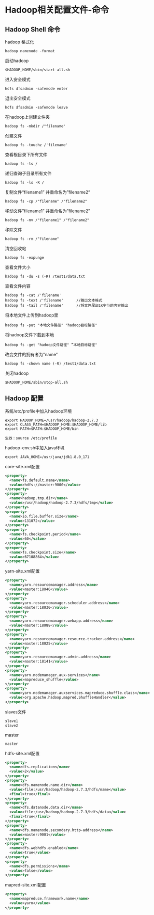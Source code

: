 # Hadoop相关配置文件-命令

## Hadoop Shell 命令

hadoop 格式化

```shell
hadoop namenode -format
```

启动hadoop

```shell
$HADOOP_HOME/sbin/start-all.sh
```

进入安全模式

```shell
hdfs dfsadmin -safemode enter
```

退出安全模式

```shell
hdfs dfsadmin -safemode leave
```

在hadoop上创建文件夹

```shell
hadoop fs -mkdir /"filename"
```

创建文件

```shell
hadoop fs -touchz /'filename'
```

查看根目录下所有文件

```shell
hadoop fs -ls /
```

递归查询子目录所有文件

```shell
hadoop fs -ls -R /
```

复制文件“filename1” 并重命名为”filename2“

```shell
hadoop fs -cp /"filename" /"filename2"
```

移动文件”filename1” 并重命名为”filename2”

```shell
hadoop fs -mv /"filename1" /"filename2"
```

移除文件

```shell
hadoop fs -rm /"filename"
```

清空回收站

```shell
hadoop fs -expunge
```

查看文件大小

```shell
hadoop fs -du -s (-R) /test1/data.txt
```

查看文件内容

```shell
hadoop fs -cat /'filename'
hadoop fs -text /'filename'      //输出文本格式
hadoop fs -tail /'filename' 	 //将文件尾部1K字节的内容输出
```

将本地文件上传到hadoop里

```shell
hadoop fs -put "本地文件路径" "hadoop目标路径"
```

将hadoop文件下载到本地

```shell
hadoop fs -get "hadoop文件路径" ”本地目标路径"
```

改变文件的拥有者为”name”

```shell
hadoop fs -chown name (-R) /test1/data.txt
```

关闭hadoop

```shell
$HADOOP_HOME/sbin/stop-all.sh
```

## Hadoop 配置

系统/etc/profile中加入hadoop环境

```shell
export HADOOP_HOME=/usr/hadoop/hadoop-2.7.3
export CLASS_PATH=$HADOOP_HOME:$HADOOP_HOME/lib
export PATH=$PATH:$HADOOP_HOME/bin

生效：source /etc/profile
```

hadoop-env.sh中加入java环境

```shell
export JAVA_HOME=/usr/java/jdk1.8.0_171
```

core-site.xml配置

```xml
<property>
  <name>fs.default.name</name>
  <value>hdfs://master:9000</value>
</property>
<property>
  <name>hadoop.tmp.dir</name>
  <value>/usr/hadoop/hadoop-2.7.3/hdfs/tmp</value>
</property>
<property>
  <name>io.file.buffer.size</name>
  <value>131072</value>
</property>
<property>
  <name>fs.checkpoint.period</name>
  <value>60</value>
</property>
<property>
  <name>fs.checkpoint.size</name>
  <value>67108864</value>
</property>
```

yarn-site.xml配置

```xml
<property>
  <name>yarn.resourcemanager.address</name>
  <value>master:18040</value>
</property>
<property>
  <name>yarn.resourcemanager.scheduler.address</name>
  <value>master:18030</value>
</property>
<property>
  <name>yarn.resourcemanager.webapp.address</name>
  <value>master:18088</value>
</property>
<property>
  <name>yarn.resourcemanager.resource-tracker.address</name>
  <value>master:18025</value>
</property>
<property>
  <name>yarn.resourcemanager.admin.address</name>
  <value>master:18141</value>
</property>
<property>
  <name>yarn.nodemanager.aux-services</name>
  <value>mapreduce_shuffle</value>
</property>
<property>
  <name>yarn.nodemanager.auxservices.mapreduce.shuffle.class</name>
  <value>org.apache.hadoop.mapred.ShuffleHandler</value>
</property>
```

slaves文件

```xml
slave1
slave2
```

master

```
master
```

hdfs-site.xml配置

```xml
<property>
  <name>dfs.replication</name>
  <value>2</value>
</property>
<property>
  <name>dfs.namenode.name.dir</name>
  <value>file:/usr/hadoop/hadoop-2.7.3/hdfs/name</value>
  <final>true</final>
</property>
<property>
  <name>dfs.datanode.data.dir</name>
  <value>file:/usr/hadoop/hadoop-2.7.3/hdfs/data</value>
  <final>true</final>
</property>
<property>
  <name>dfs.namenode.secondary.http-address</name>
  <value>master:9001</value>
</property>
<property>
  <name>dfs.webhdfs.enabled</name>
  <value>true</value>
</property>
<property>
  <name>dfs.permissions</name>
  <value>false</value>
</property>
```

mapred-site.xml配置

```xml
<property>
  <name>mapreduce.framework.name</name>
  <value>yarn</value>
</property>
```

